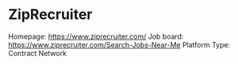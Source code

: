 # ZipRecruiter

Homepage: https://www.ziprecruiter.com/
Job board: https://www.ziprecruiter.com/Search-Jobs-Near-Me
Platform Type: Contract Network